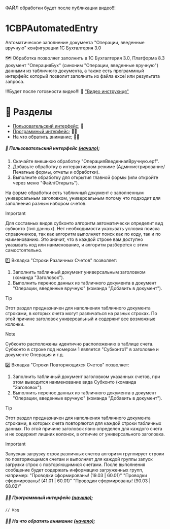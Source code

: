 ФАЙЛ обработки будет после публикации видео!!!

##### <a name="pageup"></a>

# 1CBPAutomatedEntry
Автоматическое заполнение документа "Операции, введенные вручную" конфигурации 1С Бухгалтерия 3.0


🗺️ Обработка позволяет заполнить в 1С Бухгалтерия 3.0, Платформа 8.3 документ "ОперацияБух" (синоним "Операции, введенные вручную")
данными из табличного документа, а также есть программный интерфейс который позволит заполнить из файла excel или результата запроса.

!!!Будет после готовности видео!!! 👀 ["Видео инструкиця"](https://youtu.be/)

# 📜 Разделы

+ [Пользовательский интерфейс](#step0); 👥
+ [Программный интерфейс](#step1); 👨‍💻
+ [На что обратить внимание](#step2); 🖖🏻

##### <a name="step0"></a> 👥 Пользовательский интерфейс [(начало)](#pageup);

1. Скачайте внешнюю обработку "ОперацияВведеннаяВручную.epf".
2. Добавьте обработку в интерактивном режиме (Администрирование/Печатные формы, отчеты и обработки).
3. Выполните обработку для открытия главной формы (или откройте через меню "Файл/Открыть").

На форме обработки есть табличный документ с заполненным универсальным заголовком, универсальным потому что подходит для заполнения разным набором счетов.

> [!IMPORTANT]
> Для составных видов субконто алгоритм автоматически определит вид субконто (тип данных).
> Нет необходимости указывать условия поиска справочников, так как
> алгоритм выполняет поиск как по коду, так и по наименованию. Это значит, что в каждой строке
> вам доступно указывать код или наименование, и алгоритм разберется с этим самостоятельно.

1️⃣ Вкладка "Строки Различных Счетов" позволяет:
1. Заполнить табличный документ универсальным заголовком (команда "Заголовок").
2. Выполнить перенос данных из табличного документа в документ "Операции, введенные вручную" (команда "Добавить в документ").

> [!TIP]
> Этот раздел предназначен для наполнения табличного документа строками, в которых счета могут различаться на разных строках.
> По этой причине заголовок универсальный и содержит все возможные колонки.

> [!NOTE]
> Субконто расположены идентично расположению в таблице счета.
> Субконто в строке под номером 1 является "Субконто1" в заголовке и документе Операция и т.д.

2️⃣ Вкладка "Строки Повторяющихся Счетов" позволяет:
1. Заполнить табличный документ заголовком указанных счетов, при этом выводится наименование вида Субконто (команда "Заголовок").
2. Выполнить перенос данных из табличного документа в документ "Операции, введенные вручную" (команда "Добавить в документ").

> [!TIP]
> Этот раздел предназначен для наполнения табличного документа строками, в которых счета повторяются для каждой строки табличных данных. 
> По этой причине заголовок явно определен для каждого счета и не содержит лишних колонок, в отличие от универсального заголовка.

> [!IMPORTANT]
> Запуская загрузку строк различных счетов алгоритм группирует строки по повторяющимся счетам и выполняет 
> для каждой группы запуск загрузки строк с повторяющимися счетами. После выполнения сообщение будет содержать
> информацию загруженных групп, например:
> "Проводки сформированы! (19.03 | 60.01)"
> "Проводки сформированы! (41.01 | 60.01)"
> "Проводки сформированы! (90.03 | 68.02)"


##### <a name="step1"></a> 👨‍💻 Программный интерфейс [(начало)](#pageup);


```
// Код
```

##### <a name="step2"></a> 🖖🏻 На что обратить внимание [(начало)](#pageup);
